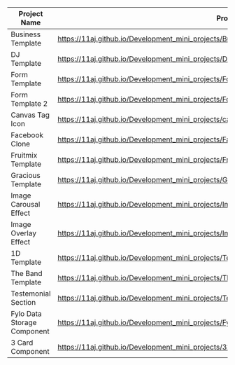 | Project Name          | Project View Link |
| ----------------------| ------------------|
| Business Template           | https://11aj.github.io/Development_mini_projects/Business%20Template/index.html                           |
| DJ Template                 | https://11aj.github.io/Development_mini_projects/DJ%20Template/index.html                                 |
| Form Template               | https://11aj.github.io/Development_mini_projects/Form%20Template/index.html                               |
| Form Template 2             | https://11aj.github.io/Development_mini_projects/Form%20Template%202/index.html                           |
| Canvas Tag Icon             | https://11aj.github.io/Development_mini_projects/canvas%20tag/index.html                                  |
| Facebook Clone              | https://11aj.github.io/Development_mini_projects/Facebook%20Clone/index.html                              |
| Fruitmix Template           | https://11aj.github.io/Development_mini_projects/Fruitmix%20Template/index.html                           |
| Gracious Template           | https://11aj.github.io/Development_mini_projects/Gracious/index.html                                      |
| Image Carousal Effect       | https://11aj.github.io/Development_mini_projects/Image%20Carousel/ok.html                                 |
| Image Overlay Effect        | https://11aj.github.io/Development_mini_projects/Image%20Overlay%20effect/Image%20Overlay%20Effect.html   |
| 1D Template                 | https://11aj.github.io/Development_mini_projects/Template%201D/index.html                                 |
| The Band Template           | https://11aj.github.io/Development_mini_projects/The%20Band/The%20Band.html                               |
| Testemonial Section         | https://11aj.github.io/Development_mini_projects/Testemonial%20Section%20Via%20Grid/index.html            |
| Fylo Data Storage Component | https://11aj.github.io/Development_mini_projects/Fylo%20Data%20Storage%20Component/index.html             |
| 3 Card Component            | https://11aj.github.io/Development_mini_projects/3%20column%20preview%20card%20component/index.html       |
